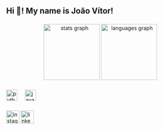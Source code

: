 <h2 align="left">Hi 👋! My name is João Vítor!</h2>




###





<div align="center">


  <img src="https://github-readme-stats.vercel.app/api?username=correa561&hide_title=false&hide_rank=false&show_icons=true&include_all_commits=true&count_private=true&disable_animations=false&theme=dracula&locale=en&hide_border=false" height="150" alt="stats graph"  />


  <img src="https://github-readme-stats.vercel.app/api/top-langs?username=correa561&locale=en&hide_title=false&layout=compact&card_width=320&langs_count=5&theme=dracula&hide_border=false" height="150" alt="languages graph"  />


</div>





###





<div align="left">


  <img src="https://cdn.jsdelivr.net/gh/devicons/devicon/icons/python/python-original.svg" height="30" alt="python logo"  />


  <img width="12" />


  <img src="https://cdn.jsdelivr.net/gh/devicons/devicon/icons/java/java-original.svg" height="30" alt="java logo"  />


</div>





###





<div align="left">


  <img src="https://img.shields.io/static/v1?message=Instagram&logo=instagram&label=&color=E4405F&logoColor=white&labelColor=&style=for-the-badge" height="35" alt="instagram logo"  />


  <img src="https://img.shields.io/static/v1?message=LinkedIn&logo=linkedin&label=&color=0077B5&logoColor=white&labelColor=&style=for-the-badge" height="35" alt="linkedin logo"  />


</div>





###
